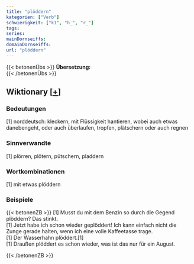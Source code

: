 ```yaml
---
title: "plöddern"
kategorien: ["Verb"]
schwierigkeit: ["k1", "h_", "r_"]
tags:
series:
mainDornseiffs:
domainDornseiffs:
url: "plöddern"
---
```


{{< betonenÜbs >}}
**Übersetzung:**  
{{< /betonenÜbs >}}

## Wiktionary [[+](https://de.wiktionary.org/wiki/plöddern)]

### Bedeutungen
[1] norddeutsch: kleckern, mit Flüssigkeit hantieren, wobei auch etwas danebengeht, oder auch überlaufen, tropfen, plätschern oder auch regnen  

### Sinnverwandte
[1] plörren, plötern, pütschern, pladdern  

### Wortkombinationen
[1] mit etwas plöddern  

### Beispiele
{{< betonenZB >}}
[1] Musst du mit dem Benzin so durch die Gegend plöddern? Das stinkt.  
[1] Jetzt habe ich schon wieder geplöddert! Ich kann einfach nicht die Zunge gerade halten, wenn ich eine volle Kaffeetasse trage.  
[1] Der Wasserhahn plöddert.[1]  
[1] Draußen plöddert es schon wieder, was ist das nur für ein August.  

{{< /betonenZB >}}

